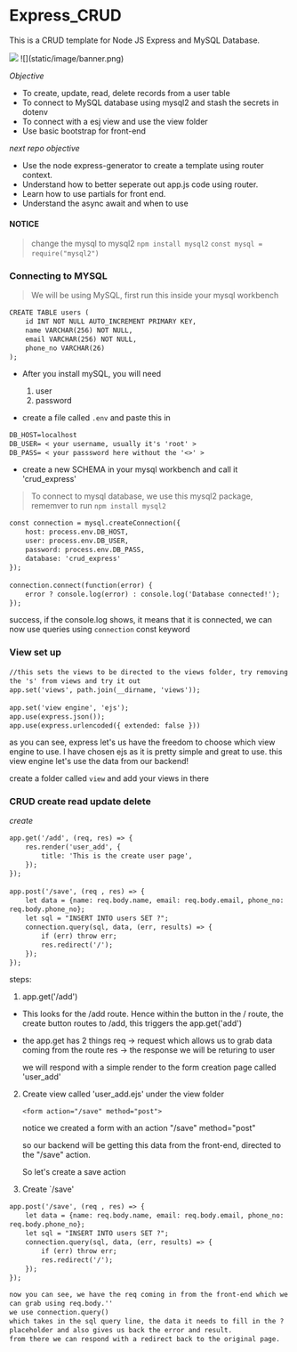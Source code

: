 # Express_CRUD
This is a CRUD template for Node JS Express and MySQL Database. 

<img src="static\img\banner.png"/>
![](static/image/banner.png)

*Objective*
* To create, update, read, delete records from a user table
* To connect to MySQL database using mysql2 and stash the secrets in dotenv
* To connect with a esj view and use the view folder
* Use basic bootstrap for front-end

*next repo objective*
* Use the node express-generator to create a template using router context.
* Understand how to better seperate out app.js code using router.
* Learn how to use partials for front end.
* Understand the async await and when to use

#### NOTICE
> change the mysql to mysql2
```npm install mysql2```
```const mysql = require("mysql2")```

### Connecting to MYSQL
> We will be using MySQL, first run this inside your mysql workbench

```
CREATE TABLE users (
	id INT NOT NULL AUTO_INCREMENT PRIMARY KEY,
    name VARCHAR(256) NOT NULL,
    email VARCHAR(256) NOT NULL,
    phone_no VARCHAR(26)
);
```

- After you install mySQL, you will need
    1. user
    2. password

- create a file called  `.env` and paste this in
```
DB_HOST=localhost
DB_USER= < your username, usually it's 'root' >
DB_PASS= < your passsword here without the '<>' >
```

- create a new SCHEMA in your mysql workbench and call it 'crud_express'


> To connect to mysql database, we use this mysql2 package, rememver to run `npm install mysql2`

```
const connection = mysql.createConnection({
    host: process.env.DB_HOST,
    user: process.env.DB_USER,
    password: process.env.DB_PASS,
    database: 'crud_express'
});

connection.connect(function(error) {
    error ? console.log(error) : console.log('Database connected!');
});
```

success, if the console.log shows, it means that it is connected, we can now use queries using `connection` const keyword

### View set up

```
//this sets the views to be directed to the views folder, try removing the 's' from views and try it out
app.set('views', path.join(__dirname, 'views'));

app.set('view engine', 'ejs');
app.use(express.json());
app.use(express.urlencoded({ extended: false }))
```

as you can see, express let's us have the freedom to choose which view engine to use. I have chosen ejs as it is pretty simple and great to use.
this view engine let's use the data from our backend!

create a folder called `view` and add your views in there

### CRUD create read update delete

*create*

```
app.get('/add', (req, res) => {
    res.render('user_add', {
        title: 'This is the create user page',
    });
});

app.post('/save', (req , res) => {
    let data = {name: req.body.name, email: req.body.email, phone_no: req.body.phone_no};
    let sql = "INSERT INTO users SET ?";
    connection.query(sql, data, (err, results) => {
        if (err) throw err;
        res.redirect('/');
    });
});
```

steps: 

1. app.get('/add')

- This looks for the /add route. Hence within the button in the / route, the create button routes to /add, this triggers the app.get('add')
- the app.get has 2 things
    req -> request which allows us to grab data coming from the route
    res -> the response we will be returing to user

    we will respond with a simple render to the form creation page called 'user_add'

2. Create view called 'user_add.ejs' under the view folder
    ```
    <form action="/save" method="post">
    ```
    notice we created a form with an action "/save" method="post"

    so our backend will be getting this data from the front-end, directed to the "/save" action. 

    So let's create a save action

3. Create `/save'

```
app.post('/save', (req , res) => {
    let data = {name: req.body.name, email: req.body.email, phone_no: req.body.phone_no};
    let sql = "INSERT INTO users SET ?";
    connection.query(sql, data, (err, results) => {
        if (err) throw err;
        res.redirect('/');
    });
});
```

    now you can see, we have the req coming in from the front-end which we can grab using req.body.''
    we use connection.query() 
    which takes in the sql query line, the data it needs to fill in the ? placeholder and also gives us back the error and result.
    from there we can respond with a redirect back to the original page. 

